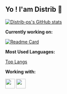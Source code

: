 ## **Yo ! I'am Distrib 👀**

[![Distrib-ps's GitHub stats](https://github-readme-stats.vercel.app/api?username=Distrib-ps&show_icons=true&theme=dracula)](https://github.com/Distrib-ps/)

**Currently working on:**

[![Readme Card](https://github-readme-stats.vercel.app/api/pin/?username=Distrib-ps&repo=pokemon-showdown)](https://github.com/smogon/pokemon-showdown)

**Most Used Languages:**

[Top Langs](https://github-readme-stats.vercel.app/api/top-langs/?username=Distrib-ps)


**Working with:**

<img src="https://framalibre.org/sites/default/files/leslogos/Visual_Studio_Code_1.18_icon.png" width=30> <img src="https://image.flaticon.com/icons/png/512/25/25231.png" width=30>
